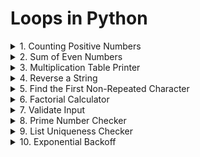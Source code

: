 # Loops in Python

<details>
<summary>
1. Counting Positive Numbers
</summary>
Problem: Given a list of numbers, count how many are positive.

```python
numbers = [1, -2, 3, -4, 5, 6, -7, -8, 9, 10]
```

</details>

<details>
<summary>
2. Sum of Even Numbers
</summary>
Problem: Calculate the sum of even numbers up to a given number n.

</details>

<details>
<summary>
3. Multiplication Table Printer
</summary>
Problem: Print the multiplication table for a given number up to 10, but skip the fifth iteration.

</details>

<details>
<summary>
4. Reverse a String
</summary>
Problem: Reverse a string using a loop.

</details>

<details>
<summary>
5. Find the First Non-Repeated Character
</summary>
Problem: Given a string, find the first non-repeated character.

</details>

<details>
<summary>
6. Factorial Calculator
</summary>
Problem: Compute the factorial of a number using a while loop.

</details>

<details>
<summary>
7. Validate Input
</summary>
Problem: Keep asking the user for input until they enter a number between 1 and 10.

</details>

<details>
<summary>
8. Prime Number Checker
</summary>
Problem: Check if a number is prime.

</details>

<details>
<summary>
9. List Uniqueness Checker
</summary>
Problem: Check if all elements in a list are unique. If a duplicate is found, exit the loop and print the duplicate.

```python
items = ["apple", "banana", "orange", "apple", "mango"]
```

</details>

<details>
<summary>
10. Exponential Backoff
</summary>
Problem: Implement an exponential backoff strategy that doubles the wait time between retries, starting from 1 second, but stops after 5 retries.
</details>
